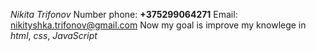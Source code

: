 *Nikita Trifonov* 
Number phone: **+375299064271**    Email: [nikityshka.trifonov@gmail.com](nikityshka.trifonov@gmail.com)
Now my goal is improve my knowlege in *html*, *css*, *JavaScript*
